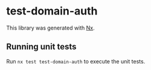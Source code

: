 # test-domain-auth

This library was generated with [Nx](https://nx.dev).

## Running unit tests

Run `nx test test-domain-auth` to execute the unit tests.
